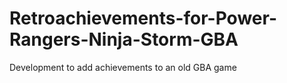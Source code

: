 # Retroachievements-for-Power-Rangers-Ninja-Storm-GBA
Development to add achievements to an old GBA game
